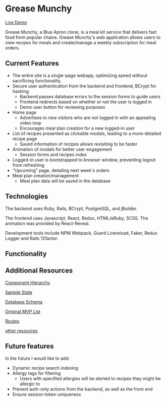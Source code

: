 # Grease Munchy

[Live Demo][heroku]

[heroku]: https://grease-munchy.herokuapp.com/

Grease Munchy, a Blue Apron clone, is a meal kit service that delivers fast food from popular chains. Grease Munchy's
web application allows users to view recipes for meals and create/manage a weekly subscription for meal orders.

## Current Features

*   The entire site is a single-page webapp, optimizing speed without sacrificing functionality.
*   Secure user authentication from the backend and frontend; BCrypt for hashing
    *   Backend passes database errors to the session forms to guide users
    *   Frontend redirects based on whether or not the user is logged in
    *   Demo user button for reviewing purposes
*   Home page
    *   Advertises to new visitors who are not logged in with an appealing video loop
    *   Encourages meal plan creation for a new logged-in user
*   List of recipes presented as clickable modals, leading to a more-detailed recipe page
    *   Saved information of recipes allows revisiting to be faster
*   Animation of modals for better user engagement
    *   Session forms and recipes index
*   Logged-in user is bootstrapped to browser window, preventing logout from refreshing
*   "Upcoming" page, detailing next week's orders
*   Meal plan creation/management
    *   Meal plan data will be saved in the database

## Technologies

The backend uses Ruby, Rails, BCrypt, PostgreSQL, and jBuilder.

The frontend uses Javascript, React, Redux, HTML/eRuby, SCSS. The animation was provided by React-Reveal.

Development tools include NPM Webpack, Guard Livereload, Faker, Redux Logger and Rails 12factor.

## Functionality

## Additional Resources

[Component Hierarchy][component-hierarchy]

[Sample State][sample-state]

[Database Schema][database-schema]

[Original MVP List][mvp-list]

[Routes][routes]

[other resources][home]

[component-hierarchy]: https://github.com/stevenmchoi/grease_munchy/wiki/component-hierarchy
[sample-state]: https://github.com/stevenmchoi/grease_munchy/wiki/sample-state
[database-schema]: https://github.com/stevenmchoi/grease_munchy/wiki/database-schema
[mvp-list]: https://github.com/stevenmchoi/grease_munchy/wiki/mvp-list
[routes]: https://github.com/stevenmchoi/grease_munchy/wiki/routes
[home]: https://github.com/stevenmchoi/grease_munchy/wiki

## Future features

In the future I would like to add:

*   Dynamic recipe search indexing
*   Allergy tags for filtering
    *   Users with specified allergies will be alerted to recipes they might be allergic to
*   Prevent auth-only actions from the backend, as well as the front end
*   Ensure session token uniqueness
